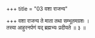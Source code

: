 +++
title = "03 वशा राजन्य"

+++
वशा राजन्य ते माता तथा सम्भूतमग्रशः ।  
तस्या आहुरनर्पणं यद् ब्रह्मभ्यः प्रदीयते ॥ ३ ॥